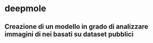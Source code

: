 # deepmole
## Creazione di un modello in grado di analizzare immagini di nei basati su dataset pubblici